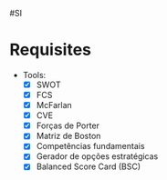 #SI
# Requisites
- Tools: 
	- [x] SWOT 
	- [x] FCS 
	- [x] McFarlan 
	- [x] CVE 
	- [x] Forças de Porter 
	- [x] Matriz de Boston 
	- [x] Competências fundamentais 
	- [x] Gerador de opções estratégicas 
	- [x] Balanced Score Card (BSC)